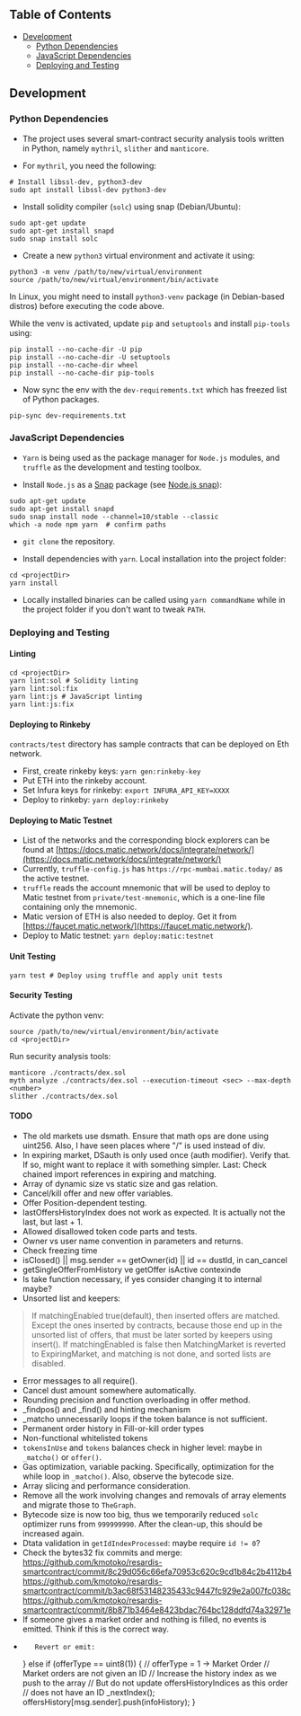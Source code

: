 ## Table of Contents
+ [Development](#development)
    + [Python Dependencies](#python-dependencies)
    + [JavaScript Dependencies](#javascript-dependencies)
    + [Deploying and Testing](#deploying-and-testing)

## Development
### Python Dependencies
+ The project uses several smart-contract security analysis tools written in Python, namely
`mythril`, `slither` and `manticore`.

+ For `mythril`, you need the following:
```shell
# Install libssl-dev, python3-dev
sudo apt install libssl-dev python3-dev
```

+ Install solidity compiler (`solc`) using snap (Debian/Ubuntu):
```shell
sudo apt-get update
sudo apt-get install snapd
sudo snap install solc
```

+ Create a new `python3` virtual environment and activate it using:
```shell
python3 -m venv /path/to/new/virtual/environment
source /path/to/new/virtual/environment/bin/activate
```
In Linux, you might need to install `python3-venv` package (in Debian-based distros) before executing the code above.

While the venv is activated, update `pip` and `setuptools` and install `pip-tools` using:
```shell
pip install --no-cache-dir -U pip
pip install --no-cache-dir -U setuptools
pip install --no-cache-dir wheel
pip install --no-cache-dir pip-tools
```

+ Now sync the env with the `dev-requirements.txt` which has freezed list of Python packages.
```shell
pip-sync dev-requirements.txt
```

### JavaScript Dependencies
+ `Yarn` is being used as the package manager for `Node.js` modules, and `truffle` as the development and testing toolbox.

+ Install `Node.js` as a [Snap](https://snapcraft.io/) package (see [Node.js snap](https://github.com/nodesource/distributions/blob/master/README.md#snap)):
```shell
sudo apt-get update
sudo apt-get install snapd
sudo snap install node --channel=10/stable --classic
which -a node npm yarn  # confirm paths
```

+ `git clone` the repository.

+ Install dependencies with `yarn`. Local installation into the project folder:
```shell
cd <projectDir>
yarn install
```
+ Locally installed binaries can be called using `yarn commandName` while in the project folder if you don't want to tweak `PATH`.

### Deploying and Testing
#### Linting
```shell
cd <projectDir>
yarn lint:sol # Solidity linting
yarn lint:sol:fix
yarn lint:js # JavaScript linting
yarn lint:js:fix
```

#### Deploying to Rinkeby
`contracts/test` directory has sample contracts that can be deployed on Eth network.
+ First, create rinkeby keys: `yarn gen:rinkeby-key`
+ Put ETH into the rinkeby account.
+ Set Infura keys for rinkeby: `export INFURA_API_KEY=XXXX`
+ Deploy to rinkeby: `yarn deploy:rinkeby`

#### Deploying to Matic Testnet
+ List of the networks and the corresponding block explorers can be found at [https://docs.matic.network/docs/integrate/network/](https://docs.matic.network/docs/integrate/network/)
+ Currently, `truffle-config.js` has `https://rpc-mumbai.matic.today/` as the active testnet.
+ `truffle` reads the account mnemonic that will be used to deploy to Matic testnet from `private/test-mnemonic`, which is a one-line file containing only the mnemonic.
+ Matic version of ETH is also needed to deploy. Get it from [https://faucet.matic.network/](https://faucet.matic.network/).
+ Deploy to Matic testnet: `yarn deploy:matic:testnet`

#### Unit Testing
```shell
yarn test # Deploy using truffle and apply unit tests
```

#### Security Testing
Activate the python venv:
```shell
source /path/to/new/virtual/environment/bin/activate
cd <projectDir>
```
Run security analysis tools:
```shell
manticore ./contracts/dex.sol
myth analyze ./contracts/dex.sol --execution-timeout <sec> --max-depth <number>
slither ./contracts/dex.sol
```
#### TODO
+ The old markets use dsmath. Ensure that math ops are done using uint256. Also, I have seen places where "/" is used instead of div.
+ In expiring market, DSauth is only used once (auth modifier). Verify that. If so, might want to replace it with something simpler.
Last: Check chained import references in expiring and matching.
+ Array of dynamic size vs static size and gas relation.
+ Cancel/kill offer and new offer variables.
+ Offer Position-dependent testing.
+ lastOffersHistoryIndex does not work as expected. It is actually not the last, but last + 1.
+ Allowed disallowed token code parts and tests.
+ Owner vs user name convention in parameters and returns.
+ Check freezing time
+ isClosed() || msg.sender == getOwner(id) || id == dustId, in can_cancel
+ getSingleOfferFromHistory ve getOffer isActive contexinde
+ Is take function necessary, if yes consider changing it to internal maybe?
+ Unsorted list and keepers:
> If matchingEnabled true(default), then inserted offers are matched. Except the ones inserted by contracts, because those end up in the unsorted list of offers, that must be later sorted by keepers using insert(). If matchingEnabled is false then MatchingMarket is reverted to ExpiringMarket, and matching is not done, and sorted lists are disabled.

+ Error messages to all require().
+ Cancel dust amount somewhere automatically.
+ Rounding precision and function overloading in offer method.
+ _findpos() and _find() and hinting mechanism
+ _matcho unnecessarily loops if the token balance is not sufficient.
+ Permanent order history in Fill-or-kill order types
+ Non-functional whitelisted tokens
+ `tokensInUse` and `tokens` balances check in higher level: maybe in `_matcho()` or `offer()`.
+ Gas optimization, variable packing. Specifically, optimization for the while loop in `_matcho()`. Also, observe the bytecode size.
+ Array slicing and performance consideration.
+ Remove all the work involving changes and removals of array elements and migrate those to `TheGraph`.
+ Bytecode size is now too big, thus we temporarily reduced `solc` optimizer runs from `999999990`. After the clean-up, this should be increased again.
+ Dtata validation in `getIdIndexProcessed`: maybe require `id != 0`?
+ Check the bytes32 fix commits and merge:
https://github.com/kmotoko/resardis-smartcontract/commit/8c29d056c66efa70953c620c9cd1b84c2b4112b4
https://github.com/kmotoko/resardis-smartcontract/commit/b3ac68f53148235433c9447fc929e2a007fc038c
https://github.com/kmotoko/resardis-smartcontract/commit/8b871b3464e8423bdac764bc128ddfd74a32971e
+ If someone gives a market order and nothing is filled, no events is emitted. Think if this is the correct way.
+        Revert or emit:
     } else if (offerType == uint8(1)) {
            // offerType = 1 -> Market Order
            // Market orders are not given an ID
            // Increase the history index as we push to the array
            // But do not update offersHistoryIndices as this order
            // does not have an ID
            _nextIndex();
            offersHistory[msg.sender].push(infoHistory);
        }
